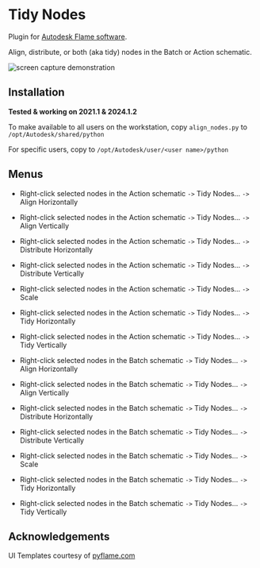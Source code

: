 # Tidy Nodes

Plugin for [Autodesk Flame software](http://www.autodesk.com/products/flame).

Align, distribute, or both (aka tidy) nodes in the Batch or Action schematic.

![screen capture demonstration](tidy_nodes_demo.gif)

## Installation
**Tested & working on 2021.1 & 2024.1.2**

To make available to all users on the workstation, copy `align_nodes.py` to `/opt/Autodesk/shared/python`

For specific users, copy to `/opt/Autodesk/user/<user name>/python`

## Menus
- Right-click selected nodes in the Action schematic `->` Tidy Nodes... `->` Align Horizontally
- Right-click selected nodes in the Action schematic `->` Tidy Nodes... `->` Align Vertically
- Right-click selected nodes in the Action schematic `->` Tidy Nodes... `->` Distribute Horizontally
- Right-click selected nodes in the Action schematic `->` Tidy Nodes... `->` Distribute Vertically
- Right-click selected nodes in the Action schematic `->` Tidy Nodes... `->` Scale
- Right-click selected nodes in the Action schematic `->` Tidy Nodes... `->` Tidy Horizontally
- Right-click selected nodes in the Action schematic `->` Tidy Nodes... `->` Tidy Vertically

- Right-click selected nodes in the Batch schematic `->` Tidy Nodes... `->` Align Horizontally
- Right-click selected nodes in the Batch schematic `->` Tidy Nodes... `->` Align Vertically
- Right-click selected nodes in the Batch schematic `->` Tidy Nodes... `->` Distribute Horizontally
- Right-click selected nodes in the Batch schematic `->` Tidy Nodes... `->` Distribute Vertically
- Right-click selected nodes in the Batch schematic `->` Tidy Nodes... `->` Scale
- Right-click selected nodes in the Batch schematic `->` Tidy Nodes... `->` Tidy Horizontally
- Right-click selected nodes in the Batch schematic `->` Tidy Nodes... `->` Tidy Vertically

## Acknowledgements
UI Templates courtesy of [pyflame.com](http://www.pyflame.com)
